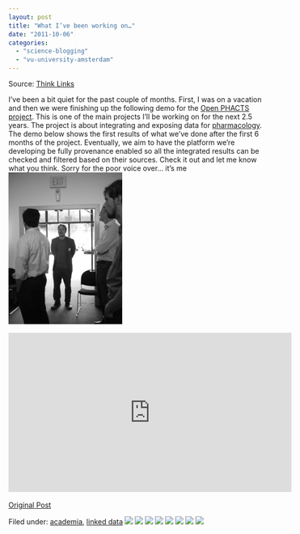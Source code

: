 ```yaml
---
layout: post
title: "What I’ve been working on…"
date: "2011-10-06"
categories: 
  - "science-blogging"
  - "vu-university-amsterdam"
---
```


Source: [Think Links](http://thinklinks.wordpress.com/feed/)

I’ve been a bit quiet for the past couple of months. First, I was on a vacation and then we were finishing up the following demo for the [Open PHACTS project](http://www.openphacts.org). This is one of the main projects I’ll be working on for the next 2.5 years. The project is about integrating and exposing data for [pharmacology](http://en.wikipedia.org/wiki/Pharmacology). The demo below shows the first results of what we’ve done after the first 6 months of the project. Eventually, we aim to have the platform we’re developing be fully provenance enabled so all the integrated results can be checked and filtered based on their sources. Check it out and let me know what you think. Sorry for the poor voice over… it’s me ![:-)](images/icon_smile.gif)

<iframe width="560" height="315" src="http://www.youtube.com/embed/DH_RlnO4-P0?rel=0&amp;hd=1" frameborder="0" allowfullscreen></iframe>

[Original Post](http://thinklinks.wordpress.com/2011/10/06/what-ive-been-working-on/)

Filed under: [academia](http://thinklinks.wordpress.com/category/academia/), [linked data](http://thinklinks.wordpress.com/category/linked-data/) [![](http://feeds.wordpress.com/1.0/comments/thinklinks.wordpress.com/324/)](http://feeds.wordpress.com/1.0/gocomments/thinklinks.wordpress.com/324/) [![](http://feeds.wordpress.com/1.0/delicious/thinklinks.wordpress.com/324/)](http://feeds.wordpress.com/1.0/godelicious/thinklinks.wordpress.com/324/) [![](http://feeds.wordpress.com/1.0/facebook/thinklinks.wordpress.com/324/)](http://feeds.wordpress.com/1.0/gofacebook/thinklinks.wordpress.com/324/) [![](http://feeds.wordpress.com/1.0/twitter/thinklinks.wordpress.com/324/)](http://feeds.wordpress.com/1.0/gotwitter/thinklinks.wordpress.com/324/) [![](http://feeds.wordpress.com/1.0/stumble/thinklinks.wordpress.com/324/)](http://feeds.wordpress.com/1.0/gostumble/thinklinks.wordpress.com/324/) [![](http://feeds.wordpress.com/1.0/digg/thinklinks.wordpress.com/324/)](http://feeds.wordpress.com/1.0/godigg/thinklinks.wordpress.com/324/) [![](http://feeds.wordpress.com/1.0/reddit/thinklinks.wordpress.com/324/)](http://feeds.wordpress.com/1.0/goreddit/thinklinks.wordpress.com/324/) ![](http://stats.wordpress.com/b.gif?host=thinklinks.wordpress.com&blog=5274753&post=324&subd=thinklinks&ref=&feed=1)
